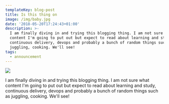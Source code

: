 ```yaml
---
templateKey: blog-post
title: Is this thing on
image: /img/baby.jpg
date: '2018-05-20T17:24:43+01:00'
description: >-
  I am finally diving in and trying this blogging thing. I am not sure what
  content I'm going to put out but expect to read about learning and study,
  continuous delivery, devops and probably a bunch of random things such as
  juggling, cooking. We'll see!
tags:
  - announcement
---
```

![](/img/baby.jpg)

I am finally diving in and trying this blogging thing. I am not sure what content I'm going to put out but expect to read about learning and study, continuous delivery, devops and probably a bunch of random things such as juggling, cooking. We'll see!
